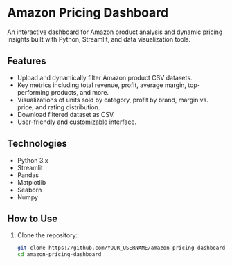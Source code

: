 # Amazon Pricing Dashboard

An interactive dashboard for Amazon product analysis and dynamic pricing insights built with Python, Streamlit, and data visualization tools.

## Features

- Upload and dynamically filter Amazon product CSV datasets.
- Key metrics including total revenue, profit, average margin, top-performing products, and more.
- Visualizations of units sold by category, profit by brand, margin vs. price, and rating distribution.
- Download filtered dataset as CSV.
- User-friendly and customizable interface.

## Technologies

- Python 3.x
- Streamlit
- Pandas
- Matplotlib
- Seaborn
- Numpy

## How to Use

1. Clone the repository:
   ```bash
   git clone https://github.com/YOUR_USERNAME/amazon-pricing-dashboard.git
   cd amazon-pricing-dashboard
